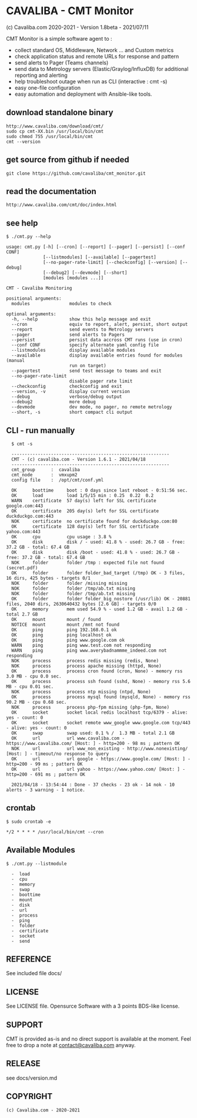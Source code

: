 CAVALIBA - CMT Monitor 
======================

(c) Cavaliba.com 2020-2021  - Version 1.8beta - 2021/07/11


CMT Monitor is a simple software agent to :

* collect standard OS, Middleware, Network ... and Custom metrics
* check application status and remote URLs  for response and pattern
* send alerts to Pager (Teams channels)
* send data to Metrology servers (Elastic/Graylog/InfluxDB) for additional reporting and alerting
* help troubleshoot outage when run as CLI (interactive : cmt -s)
* easy one-file configuration
* easy automation and deployment with Ansible-like tools.


download standalone binary
--------------------------

    http://www.cavaliba.com/download/cmt/
    sudo cp cmt-XX.bin /usr/local/bin/cmt
    sudo chmod 755 /usr/local/bin/cmt
    cmt --version

get source from github if needed
---------------------------------

    git clone https://github.com/cavaliba/cmt_monitor.git

read the documentation
----------------------

    http://www.cavaliba.com/cmt/doc/index.html


see help
--------

    $ ./cmt.py --help

    usage: cmt.py [-h] [--cron] [--report] [--pager] [--persist] [--conf CONF]
                  [--listmodules] [--available] [--pagertest]
                  [--no-pager-rate-limit] [--checkconfig] [--version] [--debug]
                  [--debug2] [--devmode] [--short]
                  [modules [modules ...]]

    CMT - Cavaliba Monitoring

    positional arguments:
      modules               modules to check

    optional arguments:
      -h, --help            show this help message and exit
      --cron                equiv to report, alert, persist, short output
      --report              send events to Metrology servers
      --pager               send alerts to Pagers
      --persist             persist data accross CMT runs (use in cron)
      --conf CONF           specify alternate yaml config file
      --listmodules         display available modules
      --available           display available entries found for modules (manual
                            run on target)
      --pagertest           send test message to teams and exit
      --no-pager-rate-limit
                            disable pager rate limit
      --checkconfig         checkconfig and exit
      --version, -v         display current version
      --debug               verbose/debug output
      --debug2              more debug
      --devmode             dev mode, no pager, no remote metrology
      --short, -s           short compact cli output


CLI - run manually
------------------

      $ cmt -s

      ------------------------------------------------------------
      CMT - (c) cavaliba.com - Version 1.6.1 - 2021/04/18
      ------------------------------------------------------------
      cmt_group      :  cavaliba
      cmt_node       :  vmxupm2
      config file    :  /opt/cmt/conf.yml

      OK      boottime     boot : 0 days since last reboot - 0:51:56 sec.
      OK      load         load 1/5/15 min : 0.25  0.22  0.2
      WARN    certificate  57 day(s) left for SSL certificate google.com:443
      OK      certificate  205 day(s) left for SSL certificate duckduckgo.com:443
      NOK     certificate  no certificate found for duckduckgo.com:80
      OK      certificate  128 day(s) left for SSL certificate yahoo.com:443
      OK      cpu          cpu usage : 3.8 %
      OK      disk         disk / - used: 41.8 % - used: 26.7 GB - free: 37.2 GB - total: 67.4 GB 
      OK      disk         disk /boot - used: 41.8 % - used: 26.7 GB - free: 37.2 GB - total: 67.4 GB 
      NOK     folder       folder /tmp : expected file not found (secret.pdf)
      OK      folder       folder folder_bad_target (/tmp) OK - 3 files, 16 dirs, 425 bytes - targets 0/1
      NOK     folder       folder /missing missing
      NOK     folder       folder /tmp/ab.txt missing
      NOK     folder       folder /tmp/ab.txt missing
      OK      folder       folder folder_big_nostore (/usr/lib) OK - 20881 files, 2040 dirs, 2630640432 bytes [2.6 GB] - targets 0/0
      OK      memory       mem used 54.9 % - used 1.2 GB - avail 1.2 GB - total 2.7 GB
      OK      mount        mount / found
      NOTICE  mount        mount /mnt not found
      OK      ping         ping 192.168.0.1 ok
      OK      ping         ping localhost ok
      OK      ping         ping www.google.com ok
      WARN    ping         ping www.test.com not responding
      WARN    ping         ping www.averybadnammme_indeed.com not responding
      NOK     process      process redis missing (redis, None)
      NOK     process      process apache missing (httpd, None)
      OK      process      process cron found (cron, None) - memory rss 3.0 MB - cpu 0.0 sec.
      OK      process      process ssh found (sshd, None) - memory rss 5.6 MB - cpu 0.01 sec.
      NOK     process      process ntp missing (ntpd, None)
      OK      process      process mysql found (mysqld, None) - memory rss 90.2 MB - cpu 0.68 sec.
      NOK     process      process php-fpm missing (php-fpm, None)
      OK      socket       socket local redis localhost tcp/6379 - alive: yes - count: 0
      OK      socket       socket remote www_google www.google.com tcp/443 - alive: yes - count: 0
      OK      swap         swap used: 0.1 % /  1.3 MB - total 2.1 GB
      OK      url          url www.cavaliba.com - https://www.cavaliba.com/ [Host: ] - http=200 - 98 ms ; pattern OK
      NOK     url          url www_non_existing - http://www.nonexisting/ [Host: ] - timeout/no response to query
      OK      url          url google - https://www.google.com/ [Host: ] - http=200 - 99 ms ; pattern OK
      OK      url          url yahoo - https://www.yahoo.com/ [Host: ] - http=200 - 691 ms ; pattern OK

      2021/04/18 - 13:54:44 : Done - 37 checks - 23 ok - 14 nok - 10 alerts - 3 warning - 1 notice.

crontab
-------

    $ sudo crontab -e

    */2 * * * * /usr/local/bin/cmt --cron


Available Modules
-----------------

    $ ./cmt.py --listmodule

      -  load
      -  cpu
      -  memory
      -  swap
      -  boottime
      -  mount
      -  disk
      -  url
      -  process
      -  ping
      -  folder
      -  certificate
      -  socket
      -  send


REFERENCE
---------
See included file docs/

LICENSE
-------
See LICENSE file. Opensurce Software with a 3 points BDS-like license.

SUPPORT
-------
CMT is provided as-is and no direct support is available at the moment. 
Feel free to drop a note at contact@cavaliba.com anyway.

RELEASE
--------
see docs/version.md


COPYRIGHT
---------

    (c) Cavaliba.com - 2020-2021

